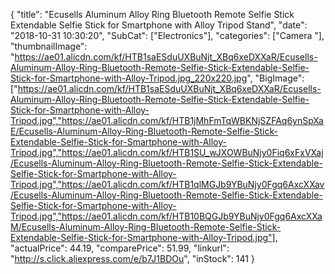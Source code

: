 {
	"title": "Ecusells Aluminum Alloy Ring Bluetooth Remote Selfie Stick Extendable Selfie Stick for Smartphone with Alloy Tripod Stand",
	"date": "2018-10-31 10:30:20",
	"SubCat": ["Electronics"],
	"categories": ["Camera "],
	"thumbnailImage": "https://ae01.alicdn.com/kf/HTB1saESduUXBuNjt_XBq6xeDXXaR/Ecusells-Aluminum-Alloy-Ring-Bluetooth-Remote-Selfie-Stick-Extendable-Selfie-Stick-for-Smartphone-with-Alloy-Tripod.jpg_220x220.jpg",
	"BigImage": ["https://ae01.alicdn.com/kf/HTB1saESduUXBuNjt_XBq6xeDXXaR/Ecusells-Aluminum-Alloy-Ring-Bluetooth-Remote-Selfie-Stick-Extendable-Selfie-Stick-for-Smartphone-with-Alloy-Tripod.jpg","https://ae01.alicdn.com/kf/HTB1jMhFmTqWBKNjSZFAq6ynSpXaE/Ecusells-Aluminum-Alloy-Ring-Bluetooth-Remote-Selfie-Stick-Extendable-Selfie-Stick-for-Smartphone-with-Alloy-Tripod.jpg","https://ae01.alicdn.com/kf/HTB1SU_wJXOWBuNjy0Fiq6xFxVXaj/Ecusells-Aluminum-Alloy-Ring-Bluetooth-Remote-Selfie-Stick-Extendable-Selfie-Stick-for-Smartphone-with-Alloy-Tripod.jpg","https://ae01.alicdn.com/kf/HTB1qlMGJb9YBuNjy0Fgq6AxcXXav/Ecusells-Aluminum-Alloy-Ring-Bluetooth-Remote-Selfie-Stick-Extendable-Selfie-Stick-for-Smartphone-with-Alloy-Tripod.jpg","https://ae01.alicdn.com/kf/HTB10BQGJb9YBuNjy0Fgq6AxcXXaM/Ecusells-Aluminum-Alloy-Ring-Bluetooth-Remote-Selfie-Stick-Extendable-Selfie-Stick-for-Smartphone-with-Alloy-Tripod.jpg"],
	"actualPrice": 44.19,
	"comparePrice": 51.99,
	"linkurl": "http://s.click.aliexpress.com/e/b7J1BDOu",
	"inStock": 141
}
